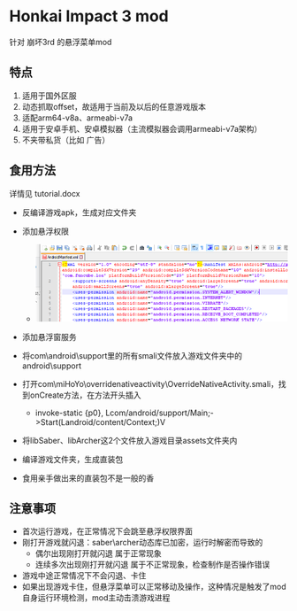 # Honkai Impact 3 mod

针对 崩坏3rd 的悬浮菜单mod

## 特点
1. 适用于国外区服
2. 动态抓取offset，故适用于当前及以后的任意游戏版本
3. 适配arm64-v8a、armeabi-v7a
4. 适用于安卓手机、安卓模拟器（主流模拟器会调用armeabi-v7a架构）
5. 不夹带私货（比如 广告）

## 食用方法
详情见 tutorial.docx

* 反编译游戏apk，生成对应文件夹
* 添加悬浮权限	<uses-permission android:name="android.permission.SYSTEM_ALERT_WINDOW"/>
  * ![image](https://github.com/JMBQ/image/blob/main/Honkai-Impact-3-mod/01.png)
* 添加悬浮窗服务	<service		android:name="com.android.support.Launcher"		android:enabled="true" 	android:exported="false" 	android:stopWithTask="true"/>
* 将com\android\support里的所有smali文件放入游戏文件夹中的android\support
* 打开com\miHoYo\overridenativeactivity\OverrideNativeActivity.smali，找到onCreate方法，在方法开头插入
  * invoke-static {p0}, Lcom/android/support/Main;->Start(Landroid/content/Context;)V
* 将libSaber、libArcher这2个文件放入游戏目录assets文件夹内
* 编译游戏文件夹，生成直装包

* 食用亲手做出来的直装包不是一般的香

## 注意事项
* 首次运行游戏，在正常情况下会跳至悬浮权限界面
* 刚打开游戏就闪退：saber\archer动态库已加密，运行时解密而导致的
  * 偶尔出现刚打开就闪退 属于正常现象
  * 连续多次出现刚打开就闪退 属于不正常现象，检查制作是否操作错误
* 游戏中途正常情况下不会闪退、卡住
* 如果出现游戏卡住，但悬浮菜单可以正常移动及操作，这种情况是触发了mod自身运行环境检测，mod主动击溃游戏进程
